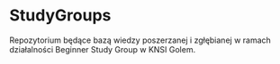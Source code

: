 # StudyGroups
Repozytorium będące bazą wiedzy poszerzanej i zgłębianej w ramach działalności  Beginner Study Group  w KNSI Golem.